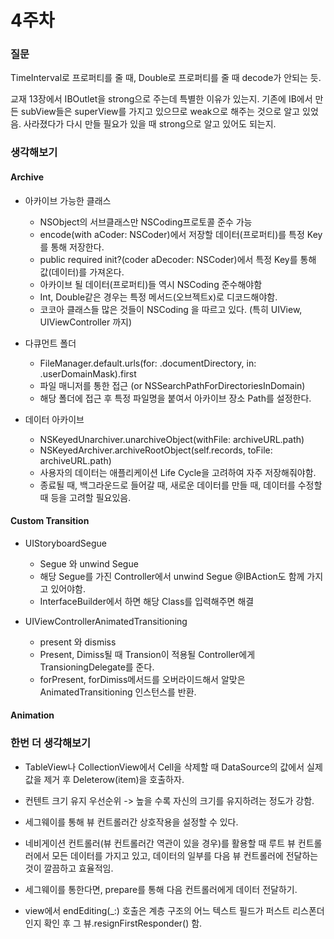 # 4주차

### 질문

TimeInterval로 프로퍼티를 줄 때, Double로 프로퍼티를 줄 때 decode가 안되는 듯.

교재 13장에서 IBOutlet을 strong으로 주는데 특별한 이유가 있는지.
기존에 IB에서 만든 subView들은 superView를 가지고 있으므로 weak으로 해주는 것으로 알고 있었음.
사라졌다가 다시 만들 필요가 있을 때 strong으로 알고 있어도 되는지.

### 생각해보기

#### Archive

- 아카이브 가능한 클래스

    - NSObject의 서브클래스만 NSCoding프로토콜 준수 가능
    - encode(with aCoder: NSCoder)에서 저장할 데이터(프로퍼티)를 특정 Key를 통해 저장한다.
    - public required init?(coder aDecoder: NSCoder)에서 특정 Key를 통해 값(데이터)를 가져온다.
    - 아카이브 될 데이터(프로퍼티)들 역시 NSCoding 준수해야함
    - Int, Double같은 경우는 특정 메서드(오브젝트x)로 디코드해야함.
    - 코코아 클래스들 많은 것들이 NSCoding 을 따르고 있다. (특히 UIView, UIViewController 까지)

- 다큐먼트 폴더

    - FileManager.default.urls(for: .documentDirectory, in: .userDomainMask).first
    - 파일 매니저를 통한 접근 (or NSSearchPathForDirectoriesInDomain)
    - 해당 폴더에 접근 후 특정 파일명을 붙여서 아카이브 장소 Path를 설정한다.
    
- 데이터 아카이브

    - NSKeyedUnarchiver.unarchiveObject(withFile: archiveURL.path)
    - NSKeyedArchiver.archiveRootObject(self.records, toFile: archiveURL.path)
    - 사용자의 데이터는 애플리케이션 Life Cycle을 고려하여 자주 저장해줘야함.
    - 종료될 때, 백그라운드로 들어갈 때, 새로운 데이터를 만들 때, 데이터를 수정할 때 등을 고려할 필요있음.

#### Custom Transition

- UIStoryboardSegue

    - Segue 와 unwind Segue
    - 해당 Segue를 가진 Controller에서 unwind Segue @IBAction도 함께 가지고 있어야함.
    - InterfaceBuilder에서 하면 해당 Class를 입력해주면 해결

- UIViewControllerAnimatedTransitioning

    - present 와 dismiss
    - Present, Dimiss될 때 Transion이 적용될 Controller에게 TransioningDelegate를 준다.
    - forPresent, forDimiss메서드를 오버라이드해서 알맞은 AnimatedTransitioning 인스턴스를 반환.

#### Animation

### 한번 더 생각해보기

- TableView나 CollectionView에서 Cell을 삭제할 때 DataSource의 값에서 실제 값을 제거 후 Deleterow(item)을 호출하자.

- 컨텐트 크기 유지 우선순위 -> 높을 수록 자신의 크기를 유지하려는 정도가 강함.

- 세그웨이를 통해 뷰 컨트롤러간 상호작용을 설정할 수 있다.

- 네비게이션 컨트롤러(뷰 컨트롤러간 역관이 있을 경우)를 활용할 때 루트 뷰 컨트롤러에서 모든 데이터를 가지고 있고, 데이터의 일부를 다음 뷰 컨트롤러에 전달하는 것이 깔끔하고 효율적임.

- 세그웨이를 통한다면, prepare를 통해 다음 컨트롤러에게 데이터 전달하기.

- view에서 endEditing(_:) 호출은 계층 구조의 어느 텍스트 필드가 퍼스트 리스폰더인지 확인 후 그 뷰.resignFirstResponder() 함.

